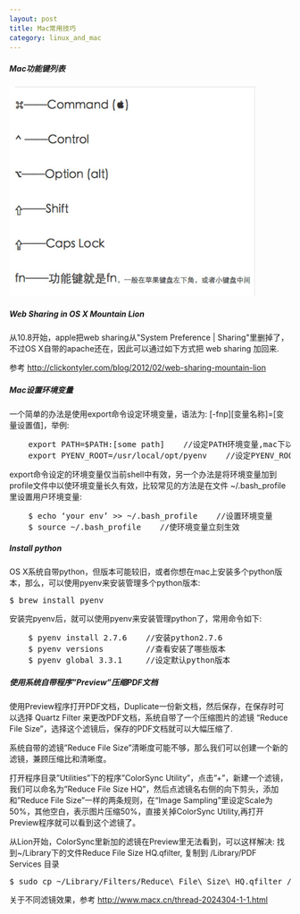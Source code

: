 ```yaml
--- 
layout: post
title: Mac常用技巧
category: linux_and_mac
---
```


##### Mac功能键列表

![Mac Keys](/img/mac_keys.jpg)

##### Web Sharing in OS X Mountain Lion

从10.8开始，apple把web sharing从"System Preference | Sharing"里删掉了，不过OS X自带的apache还在，因此可以通过如下方式把 web sharing 加回来.

参考 <http://clickontyler.com/blog/2012/02/web-sharing-mountain-lion>

##### Mac设置环境变量

一个简单的办法是使用export命令设定环境变量，语法为: [-fnp][变量名称]=[变量设置值]，举例:

<pre class="prettyprint">
    export PATH=$PATH:[some path]    //设定PATH环境变量,mac下以冒号分隔路径
    export PYENV_ROOT=/usr/local/opt/pyenv    //设定PYENV_ROOT
</pre>

export命令设定的环境变量仅当前shell中有效，另一个办法是将环境变量加到profile文件中以使环境变量长久有效，比较常见的方法是在文件 ~/.bash_profile 里设置用户环境变量:

<pre class="prettyprint">
    $ echo ‘your env’ >> ~/.bash_profile    //设置环境变量
    $ source ~/.bash_profile    //使环境变量立刻生效
</pre>

##### Install python

OS X系统自带python，但版本可能较旧，或者你想在mac上安装多个python版本，那么，可以使用pyenv来安装管理多个python版本:

<pre class="prettyprint">
$ brew install pyenv
</pre>

安装完pyenv后，就可以使用pyenv来安装管理python了，常用命令如下:

<pre class="prettyprint">
    $ pyenv install 2.7.6    //安装python2.7.6
    $ pyenv versions         //查看安装了哪些版本
    $ pyenv global 3.3.1     //设定默认python版本
</pre>

##### 使用系统自带程序”Preview”压缩PDF文档

使用Preview程序打开PDF文档，Duplicate一份新文档，然后保存，在保存时可以选择 Quartz Filter 来更改PDF文档，系统自带了一个压缩图片的滤镜 “Reduce File Size”，选择这个滤镜后，保存的PDF文档就可以大幅压缩了.

系统自带的滤镜”Reduce File Size”清晰度可能不够，那么我们可以创建一个新的滤镜，兼顾压缩比和清晰度。

打开程序目录”Utilities”下的程序”ColorSync Utility”，点击”+”，新建一个滤镜，我们可以命名为”Reduce File Size HQ”，然后点滤镜名右侧的向下剪头，添加和”Reduce File Size”一样的两条规则，在“Image Sampling”里设定Scale为50%，其他空白，表示图片压缩50%，直接关掉ColorSync Utility,再打开Preview程序就可以看到这个滤镜了。

从Lion开始，ColorSync里新加的滤镜在Preview里无法看到，可以这样解决: 找到~/Library下的文件Reduce File Size HQ.qfilter, 复制到 /Library/PDF Services 目录

<pre class="prettyprint">
$ sudo cp ~/Library/Filters/Reduce\ File\ Size\ HQ.qfilter /Library/PDF\ Services/
</pre>

关于不同滤镜效果，参考 <http://www.macx.cn/thread-2024304-1-1.html>